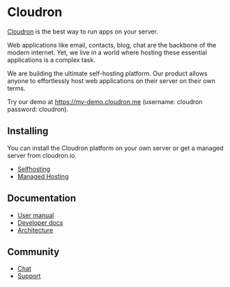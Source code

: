 # Cloudron

[Cloudron](https://cloudron.io) is the best way to run apps on your server.

Web applications like email, contacts, blog, chat are the backbone of the modern
internet. Yet, we live in a world where hosting these essential applications is
a complex task.

We are building the ultimate self-hosting platform. Our product allows anyone to
effortlessly host web applications on their server on their own terms.

Try our demo at https://my-demo.cloudron.me (username: cloudron password: cloudron).

## Installing

You can install the Cloudron platform on your own server or get a managed server
from cloudron.io.

* [Selfhosting](https://cloudron.io/references/selfhosting.html)
* [Managed Hosting](https://cloudron.io/pricing.html)

## Documentation

* [User manual](https://cloudron.io/references/usermanual.html)
* [Developer docs](https://cloudron.io/documentation.html)
* [Architecture](https://cloudron.io/references/architecture.html)

## Community

* [Chat](https://chat.cloudron.io/)
* [Support](mailto:support@cloudron.io)

